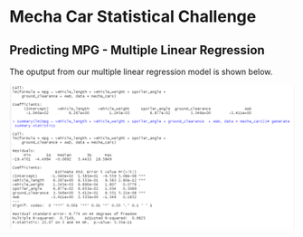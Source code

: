 # Mecha Car Statistical Challenge
## Predicting MPG - Multiple Linear Regression
The oputput from our multiple linear regression model is shown below.

<img src="linear_regression_model_output.png">


